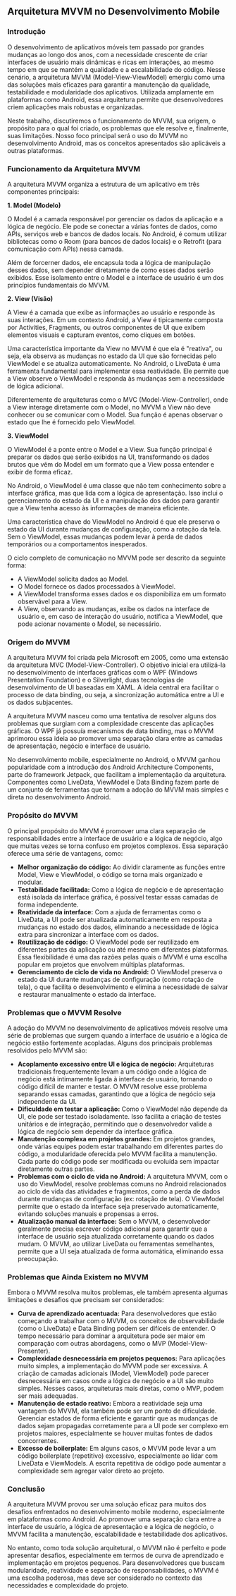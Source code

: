 ## Arquitetura MVVM no Desenvolvimento Mobile

### Introdução

O desenvolvimento de aplicativos móveis tem passado por grandes mudanças ao longo dos anos, com a necessidade crescente de criar interfaces de usuário mais dinâmicas e ricas em interações, ao mesmo tempo em que se mantém a qualidade e a escalabilidade do código. Nesse cenário, a arquitetura MVVM (Model-View-ViewModel) emergiu como uma das soluções mais eficazes para garantir a manutenção da qualidade, testabilidade e modularidade dos aplicativos. Utilizada amplamente em plataformas como Android, essa arquitetura permite que desenvolvedores criem aplicações mais robustas e organizadas.

Neste trabalho, discutiremos o funcionamento do MVVM, sua origem, o propósito para o qual foi criado, os problemas que ele resolve e, finalmente, suas limitações. Nosso foco principal será o uso do MVVM no desenvolvimento Android, mas os conceitos apresentados são aplicáveis a outras plataformas.

### Funcionamento da Arquitetura MVVM

A arquitetura MVVM organiza a estrutura de um aplicativo em três componentes principais:

**1. Model (Modelo)**

O Model é a camada responsável por gerenciar os dados da aplicação e a lógica de negócio. Ele pode se conectar a várias fontes de dados, como APIs, serviços web e bancos de dados locais. No Android, é comum utilizar bibliotecas como o Room (para bancos de dados locais) e o Retrofit (para comunicação com APIs) nessa camada.

Além de forcerner dados, ele encapsula toda a lógica de manipulação desses dados, sem depender diretamente de como esses dados serão exibidos. Esse isolamento entre o Model e a interface de usuário é um dos princípios fundamentais do MVVM.

**2. View (Visão)**

A View é a camada que exibe as informações ao usuário e responde às suas interações. Em um contexto Android, a View é tipicamente composta por Activities, Fragments, ou outros componentes de UI que exibem elementos visuais e capturam eventos, como cliques em botões.

Uma característica importante da View no MVVM é que ela é "reativa", ou seja, ela observa as mudanças no estado da UI que são fornecidas pelo ViewModel e se atualiza automaticamente. No Android, o LiveData é uma ferramenta fundamental para implementar essa reatividade. Ele permite que a View observe o ViewModel e responda às mudanças sem a necessidade de lógica adicional.

Diferentemente de arquiteturas como o MVC (Model-View-Controller), onde a View interage diretamente com o Model, no MVVM a View não deve conhecer ou se comunicar com o Model. Sua função é apenas observar o estado que lhe é fornecido pelo ViewModel.

**3. ViewModel**

O ViewModel é a ponte entre o Model e a View. Sua função principal é preparar os dados que serão exibidos na UI, transformando os dados brutos que vêm do Model em um formato que a View possa entender e exibir de forma eficaz.

No Android, o ViewModel é uma classe que não tem conhecimento sobre a interface gráfica, mas que lida com a lógica de apresentação. Isso inclui o gerenciamento do estado da UI e a manipulação dos dados para garantir que a View tenha acesso às informações de maneira eficiente.

Uma característica chave do ViewModel no Android é que ele preserva o estado da UI durante mudanças de configuração, como a rotação da tela. Sem o ViewModel, essas mudanças podem levar à perda de dados temporários ou a comportamentos inesperados.

O ciclo completo de comunicação no MVVM pode ser descrito da seguinte forma:

- A ViewModel solicita dados ao Model.
- O Model fornece os dados processados à ViewModel.
- A ViewModel transforma esses dados e os disponibiliza em um formato observável para a View.
- A View, observando as mudanças, exibe os dados na interface de usuário e, em caso de interação do usuário, notifica a ViewModel, que pode acionar novamente o Model, se necessário.

### Origem do MVVM

A arquitetura MVVM foi criada pela Microsoft em 2005, como uma extensão da arquitetura MVC (Model-View-Controller). O objetivo inicial era utilizá-la no desenvolvimento de interfaces gráficas com o WPF (Windows Presentation Foundation) e o Silverlight, duas tecnologias de desenvolvimento de UI baseadas em XAML. A ideia central era facilitar o processo de data binding, ou seja, a sincronização automática entre a UI e os dados subjacentes.

A arquitetura MVVM nasceu como uma tentativa de resolver alguns dos problemas que surgiam com a complexidade crescente das aplicações gráficas. O WPF já possuía mecanismos de data binding, mas o MVVM aprimorou essa ideia ao promover uma separação clara entre as camadas de apresentação, negócio e interface de usuário.

No desenvolvimento mobile, especialmente no Android, o MVVM ganhou popularidade com a introdução dos Android Architecture Components, parte do framework Jetpack, que facilitam a implementação da arquitetura. Componentes como LiveData, ViewModel e Data Binding fazem parte de um conjunto de ferramentas que tornam a adoção do MVVM mais simples e direta no desenvolvimento Android.

### Propósito do MVVM

O principal propósito do MVVM é promover uma clara separação de responsabilidades entre a interface de usuário e a lógica de negócio, algo que muitas vezes se torna confuso em projetos complexos. Essa separação oferece uma série de vantagens, como:

- **Melhor organização do código:** Ao dividir claramente as funções entre Model, View e ViewModel, o código se torna mais organizado e modular.
- **Testabilidade facilitada:** Como a lógica de negócio e de apresentação está isolada da interface gráfica, é possível testar essas camadas de forma independente.
- **Reatividade da interface:** Com a ajuda de ferramentas como o LiveData, a UI pode ser atualizada automaticamente em resposta a mudanças no estado dos dados, eliminando a necessidade de lógica extra para sincronizar a interface com os dados.
- **Reutilização de código:** O ViewModel pode ser reutilizado em diferentes partes da aplicação ou até mesmo em diferentes plataformas. Essa flexibilidade é uma das razões pelas quais o MVVM é uma escolha popular em projetos que envolvem múltiplas plataformas.
- **Gerenciamento de ciclo de vida no Android:** O ViewModel preserva o estado da UI durante mudanças de configuração (como rotação de tela), o que facilita o desenvolvimento e elimina a necessidade de salvar e restaurar manualmente o estado da interface.

### Problemas que o MVVM Resolve

A adoção do MVVM no desenvolvimento de aplicativos móveis resolve uma série de problemas que surgem quando a interface de usuário e a lógica de negócio estão fortemente acopladas. Alguns dos principais problemas resolvidos pelo MVVM são:

- **Acoplamento excessivo entre UI e lógica de negócio:** Arquiteturas tradicionais frequentemente levam a um código onde a lógica de negócio está intimamente ligada à interface de usuário, tornando o código difícil de manter e testar. O MVVM resolve esse problema separando essas camadas, garantindo que a lógica de negócio seja independente da UI.
- **Dificuldade em testar a aplicação:** Como o ViewModel não depende da UI, ele pode ser testado isoladamente. Isso facilita a criação de testes unitários e de integração, permitindo que o desenvolvedor valide a lógica de negócio sem depender da interface gráfica.
- **Manutenção complexa em projetos grandes:** Em projetos grandes, onde várias equipes podem estar trabalhando em diferentes partes do código, a modularidade oferecida pelo MVVM facilita a manutenção. Cada parte do código pode ser modificada ou evoluída sem impactar diretamente outras partes.
- **Problemas com o ciclo de vida no Android:** A arquitetura MVVM, com o uso do ViewModel, resolve problemas comuns no Android relacionados ao ciclo de vida das atividades e fragmentos, como a perda de dados durante mudanças de configuração (ex: rotação de tela). O ViewModel permite que o estado da interface seja preservado automaticamente, evitando soluções manuais e propensas a erros.
- **Atualização manual da interface:** Sem o MVVM, o desenvolvedor geralmente precisa escrever código adicional para garantir que a interface de usuário seja atualizada corretamente quando os dados mudam. O MVVM, ao utilizar LiveData ou ferramentas semelhantes, permite que a UI seja atualizada de forma automática, eliminando essa preocupação.

### Problemas que Ainda Existem no MVVM

Embora o MVVM resolva muitos problemas, ele também apresenta algumas limitações e desafios que precisam ser considerados:

- **Curva de aprendizado acentuada:** Para desenvolvedores que estão começando a trabalhar com o MVVM, os conceitos de observabilidade (como o LiveData) e Data Binding podem ser difíceis de entender. O tempo necessário para dominar a arquitetura pode ser maior em comparação com outras abordagens, como o MVP (Model-View-Presenter).
- **Complexidade desnecessária em projetos pequenos:** Para aplicações muito simples, a implementação do MVVM pode ser excessiva. A criação de camadas adicionais (Model, ViewModel) pode parecer desnecessária em casos onde a lógica de negócio e a UI são muito simples. Nesses casos, arquiteturas mais diretas, como o MVP, podem ser mais adequadas.
- **Manutenção de estado reativo:** Embora a reatividade seja uma vantagem do MVVM, ela também pode ser um ponto de dificuldade. Gerenciar estados de forma eficiente e garantir que as mudanças de dados sejam propagadas corretamente para a UI pode ser complexo em projetos maiores, especialmente se houver muitas fontes de dados concorrentes.
- **Excesso de boilerplate:** Em alguns casos, o MVVM pode levar a um código boilerplate (repetitivo) excessivo, especialmente ao lidar com LiveData e ViewModels. A escrita repetitiva de código pode aumentar a complexidade sem agregar valor direto ao projeto.

### Conclusão

A arquitetura MVVM provou ser uma solução eficaz para muitos dos desafios enfrentados no desenvolvimento mobile moderno, especialmente em plataformas como Android. Ao promover uma separação clara entre a interface de usuário, a lógica de apresentação e a lógica de negócio, o MVVM facilita a manutenção, escalabilidade e testabilidade dos aplicativos.

No entanto, como toda solução arquitetural, o MVVM não é perfeito e pode apresentar desafios, especialmente em termos de curva de aprendizado e implementação em projetos pequenos. Para desenvolvedores que buscam modularidade, reatividade e separação de responsabilidades, o MVVM é uma escolha poderosa, mas deve ser considerado no contexto das necessidades e complexidade do projeto.
